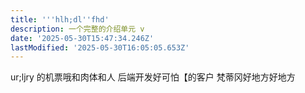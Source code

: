```yaml
---
title: '''hlh;dl''fhd'
description: 一个完整的介绍单元 v
date: '2025-05-30T15:47:34.246Z'
lastModified: '2025-05-30T16:05:05.653Z'
---
```

ur;ljry
的机票哦和肉体和人
后端开发好可怕【的客户
梵蒂冈好地方好地方
